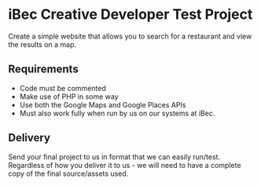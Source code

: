 # iBec Creative Developer Test Project

Create a simple website that allows you to search for a restaurant and view the results on a map.

## Requirements
- Code must be commented
- Make use of PHP in some way
- Use both the Google Maps and Google Places APIs
- Must also work fully when run by us on our systems at iBec.

## Delivery
Send your final project to us in format that we can easily run/test. Regardless of how you deliver it to us - we will need to have a complete copy of the final source/assets used.
